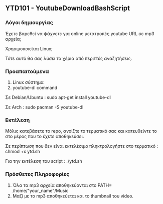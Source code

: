## YTD101 - YoutubeDownloadBashScript

### Λόγοι δημιουργίας

Έχετε βαρεθεί να ψάχνετε για online μετατροπές youtube URL σε mp3 αρχεία; 

Χρησιμοποιείται Linux; 

Τότε αυτό θα σας λύσει τα χέρια από περιττές αναζητήσεις. 

### Προαπαιτούμενα

1. Linux σύστημα
2. youtube-dl command

Σε Debian/Ubuntu : sudo apt-get install youtube-dl

Σε Arch : sudo pacman -S youtube-dl

### Εκτέλεση

Μόλις κατεβάσετε το repo, ανοίξτε το τερματικό σας και κατευθείντε το στο μέρος που το έχετε αποθηκεύσει. 

Σε περίπτωση που δεν είναι εκτελέσιμο πληκτρολογήστε στο τερματικό : chmod +x ytd.sh

Για την εκτέλεση του script : ./ytd.sh

### Πρόσθετες Πληροφορίες

1. Όλα τα mp3 αρχεία αποθηκεύονται στο PATH= /home/"your_name"/Music
2. Μαζί με το mp3 αποθηκεύεται και το thumbnail του video. 

